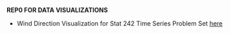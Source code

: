 **REP0 FOR DATA VISUALIZATIONS**


* Wind Direction Visualization for Stat 242 Time Series Problem Set [here](https://kchaz.github.io/DataViz/windviz.html)

